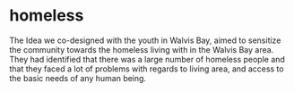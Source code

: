 # homeless

The Idea we co-designed with the youth in Walvis Bay, aimed to sensitize the community towards the homeless living with in the Walvis Bay area. They had identified that there was a large number of homeless people and that they faced a lot of problems with regards to living area, and access to the basic needs of any human being.
